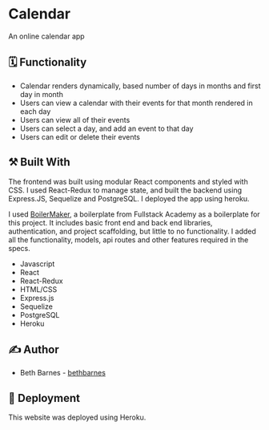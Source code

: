 #  Calendar

An online calendar app

## :spiral_calendar: Functionality

* Calendar renders dynamically, based number of days in months and first
day in month
* Users can view a calendar with their events for that month rendered in each day
* Users can view all of their events
* Users can select a day, and add an event to that day
* Users can edit or delete their events

## :hammer_and_pick: Built With

The frontend was built using modular React components and styled with CSS. I used React-Redux to manage state, and built the backend using Express.JS, Sequelize and PostgreSQL. I deployed the app using heroku.

I used [BoilerMaker](https://github.com/FullstackAcademy/boilermaker), a boilerplate from Fullstack Academy as a boilerplate for this project. It includes basic front end and back end libraries, authentication, and project scaffolding, but little to no functionality. I added all the functionality, models, api routes and other features required in the specs.

* Javascript
* React
* React-Redux
* HTML/CSS
* Express.js
* Sequelize
* PostgreSQL
* Heroku

## :writing_hand: Author

* Beth Barnes - [bethbarnes](https://github.com/bethbarnes)

## :rocket: Deployment

This website was deployed using Heroku.
